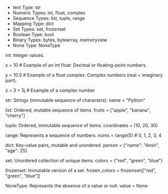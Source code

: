 - text Type:	str
- Numeric Types:	int, float, complex
- Sequence Types:	list, tuple, range
- Mapping Type:	dict
- Set Types:	set, frozenset
- Boolean Type:	bool
- Binary Types:	bytes, bytearray, memoryview
- None Type:	NoneType


int: Integer values.

x = 10  # Example of an int
float: Decimal or floating-point numbers.

y = 10.5  # Example of a float
complex: Complex numbers (real + imaginary part).

z = 3 + 5j  # Example of a complex number

str: Strings (immutable sequence of characters).
name = "Python"

list: Ordered, mutable sequence of items.
fruits = ["apple", "banana", "cherry"]

tuple: Ordered, immutable sequence of items.
coordinates = (10, 20, 30)

range: Represents a sequence of numbers.
nums = range(5)  # 0, 1, 2, 3, 4

dict: Key-value pairs, mutable and unordered.
person = {"name": "Ansh", "age": 25}

set: Unordered collection of unique items.
colors = {"red", "green", "blue"}

frozenset: Immutable version of a set.
frozen_colors = frozenset(["red", "green", "blue"])

NoneType: Represents the absence of a value or null.
value = None